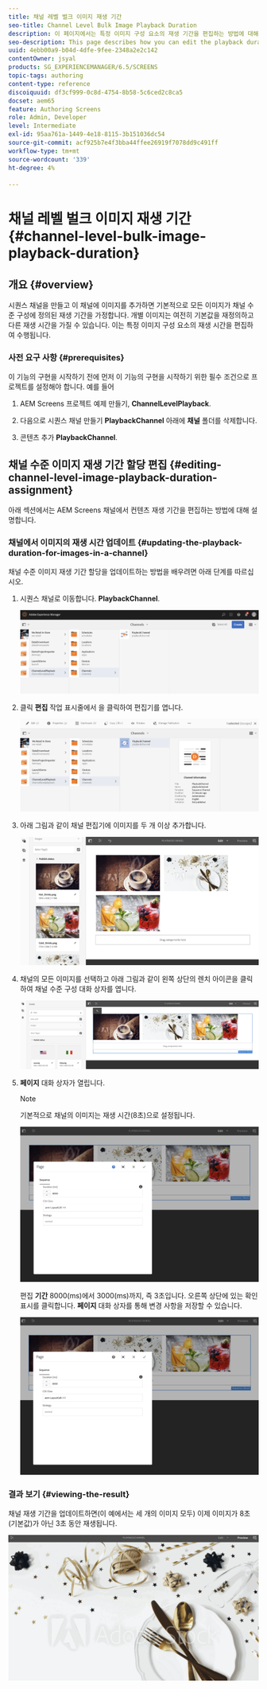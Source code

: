 ```yaml
---
title: 채널 레벨 벌크 이미지 재생 기간
seo-title: Channel Level Bulk Image Playback Duration
description: 이 페이지에서는 특정 이미지 구성 요소의 재생 기간을 편집하는 방법에 대해 설명합니다.
seo-description: This page describes how you can edit the playback duration of a specific image component.
uuid: 4ebb00a9-b04d-4dfe-9fee-2348a2e2c142
contentOwner: jsyal
products: SG_EXPERIENCEMANAGER/6.5/SCREENS
topic-tags: authoring
content-type: reference
discoiquuid: df3cf999-0c8d-4754-8b58-5c6ced2c8ca5
docset: aem65
feature: Authoring Screens
role: Admin, Developer
level: Intermediate
exl-id: 95aa761a-1449-4e18-8115-3b151036dc54
source-git-commit: acf925b7e4f3bba44ffee26919f7078dd9c491ff
workflow-type: tm+mt
source-wordcount: '339'
ht-degree: 4%

---
```


# 채널 레벨 벌크 이미지 재생 기간 {#channel-level-bulk-image-playback-duration}

## 개요 {#overview}

시퀀스 채널을 만들고 이 채널에 이미지를 추가하면 기본적으로 모든 이미지가 채널 수준 구성에 정의된 재생 기간을 가정합니다. 개별 이미지는 여전히 기본값을 재정의하고 다른 재생 시간을 가질 수 있습니다. 이는 특정 이미지 구성 요소의 재생 시간을 편집하여 수행됩니다.

### 사전 요구 사항 {#prerequisites}

이 기능의 구현을 시작하기 전에 먼저 이 기능의 구현을 시작하기 위한 필수 조건으로 프로젝트를 설정해야 합니다. 예를 들어

1. AEM Screens 프로젝트 예제 만들기, **ChannelLevelPlayback**.

1. 다음으로 시퀀스 채널 만들기 **PlaybackChannel** 아래에 **채널** 폴더를 삭제합니다.

1. 콘텐츠 추가 **PlaybackChannel**.

## 채널 수준 이미지 재생 기간 할당 편집 {#editing-channel-level-image-playback-duration-assignment}

아래 섹션에서는 AEM Screens 채널에서 컨텐츠 재생 기간을 편집하는 방법에 대해 설명합니다.

### 채널에서 이미지의 재생 시간 업데이트 {#updating-the-playback-duration-for-images-in-a-channel}

채널 수준 이미지 재생 기간 할당을 업데이트하는 방법을 배우려면 아래 단계를 따르십시오.

1. 시퀀스 채널로 이동합니다. **PlaybackChannel**.

   ![screen_shot_2019-06-24at62818pm](assets/screen_shot_2019-06-24at62818pm.png)

1. 클릭 **편집** 작업 표시줄에서 을 클릭하여 편집기를 엽니다.

   ![screen_shot_2019-06-24at70141pm](assets/screen_shot_2019-06-24at70141pm.png)

1. 아래 그림과 같이 채널 편집기에 이미지를 두 개 이상 추가합니다.

   ![screen_shot_2019-06-24at90534pm](assets/screen_shot_2019-06-24at90534pm.png)

1. 채널의 모든 이미지를 선택하고 아래 그림과 같이 왼쪽 상단의 렌치 아이콘을 클릭하여 채널 수준 구성 대화 상자를 엽니다.

   ![screen_shot_2019-06-25at95945am](assets/screen_shot_2019-06-25at95945am.png)

1. **페이지** 대화 상자가 열립니다.

   >[!NOTE]
   >기본적으로 채널의 이미지는 재생 시간(8초)으로 설정됩니다.

   ![screen_shot_2019-06-25at100343am](assets/screen_shot_2019-06-25at100343am.png)

   편집 **기간** 8000(ms)에서 3000(ms)까지, 즉 3초입니다. 오른쪽 상단에 있는 확인 표시를 클릭합니다. **페이지** 대화 상자를 통해 변경 사항을 저장할 수 있습니다.

   ![screen_shot_2019-06-25at101527am](assets/screen_shot_2019-06-25at101527am.png)

### 결과 보기 {#viewing-the-result}

채널 재생 기간을 업데이트하면(이 예에서는 세 개의 이미지 모두) 이제 이미지가 8초(기본값)가 아닌 3초 동안 재생됩니다.

![channel_preview](assets/channel_preview.gif)
